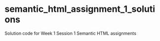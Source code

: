 # semantic_html_assignment_1_solutions
Solution code for Week 1 Session 1 Semantic HTML assignments 
